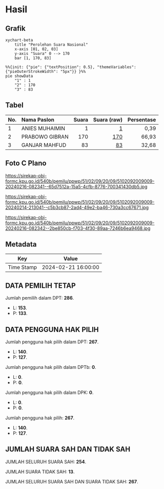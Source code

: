 # Hasil

## Grafik

```mermaid
xychart-beta
    title "Perolehan Suara Nasional"
    x-axis [01, 02, 03]
    y-axis "Suara" 0 --> 170
    bar [1, 170, 83]
```

```mermaid
%%{init: {"pie": {"textPosition": 0.5}, "themeVariables": {"pieOuterStrokeWidth": "5px"}} }%%
pie showData
    "1" : 1
    "2" : 170
    "3" : 83
```

## Tabel

| No. | Nama Paslon    | Suara | Suara (raw) | Persentase |
|:--- |:-------------- | -----:| -----------:| ----------:|
| 1   | ANIES MUHAIMIN | 1     | [1][p-1]    | 0,39       |
| 2   | PRABOWO GIBRAN | 170   | [170][p-2]  | 66,93      |
| 3   | GANJAR MAHFUD  | 83    | [83][p-3]   | 32,68      |


[p-1]: https://github.com/gigit-pemilu/pemilu-2024/blob/main/pilpres/hitung-suara/sub/51-bali/sub/02-tabanan/sub/09-baturiti/sub/2009-mekarsari/sub/009-tps/sub/paslon-1.txt
[p-2]: https://github.com/gigit-pemilu/pemilu-2024/blob/main/pilpres/hitung-suara/sub/51-bali/sub/02-tabanan/sub/09-baturiti/sub/2009-mekarsari/sub/009-tps/sub/paslon-2.txt
[p-3]: https://github.com/gigit-pemilu/pemilu-2024/blob/main/pilpres/hitung-suara/sub/51-bali/sub/02-tabanan/sub/09-baturiti/sub/2009-mekarsari/sub/009-tps/sub/paslon-3.txt

## Foto C Plano

https://sirekap-obj-formc.kpu.go.id/540b/pemilu/ppwp/51/02/09/20/09/5102092009009-20240216-082341--65d7512a-15a5-4cfb-8776-700341430db5.jpg

https://sirekap-obj-formc.kpu.go.id/540b/pemilu/ppwp/51/02/09/20/09/5102092009009-20240214-213041--c5b3cb87-2ad4-49e2-ba46-730a3cc67671.jpg

https://sirekap-obj-formc.kpu.go.id/540b/pemilu/ppwp/51/02/09/20/09/5102092009009-20240216-082342--2be850cb-f703-4f30-89aa-7246b6ea9468.jpg


## Metadata

| Key        | Value               |
| ---------- | ------------------- |
| Time Stamp | 2024-02-21 16:00:00 |


## DATA PEMILIH TETAP

Jumlah pemilih dalam DPT: **286**.
 * L: **153**.
 * P: **133**.

## DATA PENGGUNA HAK PILIH

Jumlah pengguna hak pilih dalam DPT: **267**.
 * L: **140**.
 * P: **127**.

Jumlah pengguna hak pilih dalam DPTb: **0**.
 * L: **0**.
 * P: **0**.

Jumlah pengguna hak pilih dalam DPK: **0**.
 * L: **0**.
 * P: **0**.

Jumlah pengguna hak pilih: **267**.
 * L: **140**.
 * P: **127**.

## JUMLAH SUARA SAH DAN TIDAK SAH

JUMLAH SELURUH SUARA SAH: **254**.

JUMLAH SUARA TIDAK SAH: **13**.

JUMLAH SELURUH SUARA SAH DAN SUARA TIDAK SAH: **267**.


